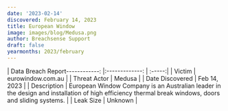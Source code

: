 ```yaml
---
date: '2023-02-14'
discovered: February 14, 2023
title: European Window
image: images/blog/Medusa.png
author: Breachsense Support
draft: false
yearmonths: 2023/february
---
```


| Data Breach Report------------:     |:-------------:    | :-----:|
| Victim      | eurowindow.com.au      | 
| Threat Actor      | Medusa      | 
| Date Discovered      | Feb 14, 2023      | 
| Description      | European Window Company is an Australian leader in the design and installation of high efficiency thermal break windows, doors and sliding systems.      | 
| Leak Size      | Unknown      | 

